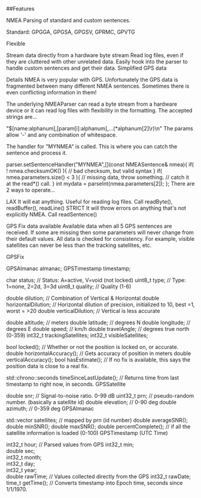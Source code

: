 ##Features

NMEA Parsing of standard and custom sentences.

Standard:
    GPGGA, GPGSA, GPGSV, GPRMC, GPVTG

Flexible

Stream data directly from a hardware byte stream
Read log files, even if they are cluttered with other unrelated data.
Easily hook into the parser to handle custom sentences and get their data.
Simplified GPS data

Details
NMEA is very popular with GPS. Unfortunately the GPS data is fragmented between many different NMEA sentences. Sometimes there is even conflicting information in them!

The underlying NMEAParser can read a byte stream from a hardware device or it can read log files with flexibility in the formatting. The accepted strings are...

"$[name:alphanum],[param[i]:alphanum],...(*alphanum[2]\r)\n"
The params allow '-' and any combination of whitespace.

The handler for "MYNMEA" is called. This is where you can catch the sentence and process it.

parser.setSentenceHandler("MYNMEA",[](const NMEASentence& nmea){
    if( ! nmea.checksumOK() ){
        // bad checksum, but valid syntax
    }
    if( nmea.parameters.size() < 3 ){
        // missing data, throw something.
        // catch it at the read*() call.
    }
    int mydata = parseInt(nmea.parameters[2]);
};
There are 2 ways to operate...

LAX It will eat anything.
Useful for reading log files.
Call readByte(), readBuffer(), readLine()
STRICT It will throw errors on anything that's not explicitly NMEA.
Call readSentence()


GPS Fix data available
Available data when all 5 GPS sentences are received. If some are missing then some parameters will never change from their default values. All data is checked for consistency. For example, visible satellites can never be less than the tracking satellites, etc.

GPSFix

GPSAlmanac     almanac;
GPSTimestamp 	timestamp;

char 		status;		// Status: A=active, V=void (not locked)
uint8_t 	type;		// Type: 1=none, 2=2d, 3=3d
uint8_t 	quality;	// Quality (1-6) 

double 		dilution;		// Combination of Vertical & Horizontal
double 		horizontalDilution;	// Horizontal dilution of precision, initialized to 10, best =1, worst = >20
double 		verticalDilution;	// Vertical is less accurate

double 		altitude;		// meters
double 		latitude;		// degrees N
double 		longitude;		// degrees E
double 		speed;			// km/h
double 		travelAngle;		// degrees true north (0-359)
int32_t 	trackingSatellites;
int32_t 	visibleSatellites;

bool 		locked();		// Whether or not the position is locked on, or accurate.
double 		horizontalAccuracy();	// Gets accuracy of position in meters
double 		verticalAccuracy();
bool 		hasEstimate();		// If no fix is available, this says the position data is close to a real fix.
	
std::chrono::seconds timeSinceLastUpdate();	// Returns time from last timestamp to right now, in seconds.
GPSSatellite

double 		snr;		// Signal-to-noise ratio. 0-99 dB
uint32_t 	prn;		// pseudo-random number.  (basically a satellite id)
double 		elevation;	// 0-90 deg
double 		azimuth;	// 0-359 deg
GPSAlmanac

std::vector<GPSSatellite> satellites;	// mapped by prn (id number)
double 		averageSNR(); 
double 		minSNR();
double 		maxSNR();
double 		percentComplete();	// if all the satellite information is loaded (0-100)
GPSTimestamp (UTC Time)

int32_t 	hour;		// Parsed values from GPS
int32_t 	min;	
double 		sec;	
int32_t 	month;	
int32_t 	day;	
int32_t 	year;	
double 		rawTime;	// Values collected directly from the GPS
int32_t 	rawDate;	
time_t 		getTime();	// Converts timestamp into Epoch time, seconds since 1/1/1970.
